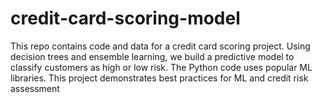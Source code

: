 # credit-card-scoring-model
This repo contains code and data for a credit card scoring project. Using decision trees and ensemble learning, we build a predictive model to classify customers as high or low risk. The Python code uses popular ML libraries. This project demonstrates best practices for ML and credit risk assessment
